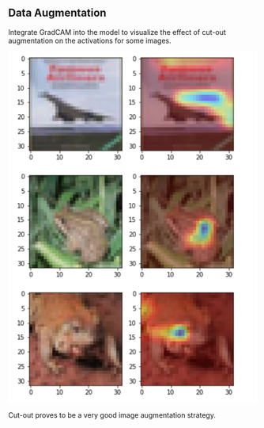 ## Data Augmentation

Integrate GradCAM into the model to visualize the effect of cut-out augmentation on the activations for some images.

![](https://github.com/nrajmalwar/EVA-Projects/blob/master/Session%209/GradCAM%20image.png)

Cut-out proves to be a very good image augmentation strategy.
